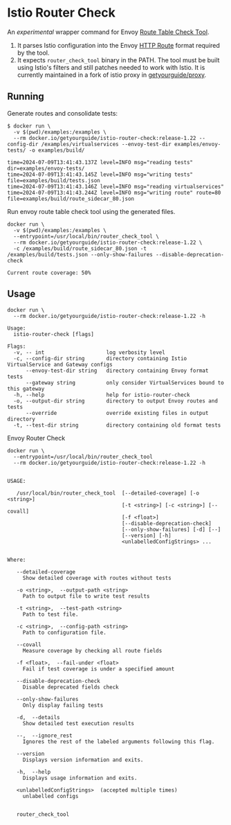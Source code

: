 # Istio Router Check

An _experimental_ wrapper command for Envoy [Route Table Check Tool](https://www.envoyproxy.io/docs/envoy/latest/operations/tools/route_table_check_tool#install-tools-route-table-check-tool).

1. It parses Istio configuration into the Envoy [HTTP Route](https://www.envoyproxy.io/docs/envoy/latest/api-v3/config/route/v3/route_components.proto#http-route-components-proto) format required by the tool.
2. It expects `router_check_tool` binary in the PATH. The tool must be built using Istio's filters and still patches needed to work with Istio. It is currently maintained in a fork of istio proxy in [getyourguide/proxy](https://github.com/getyourguide/proxy).

## Running

Generate routes and consolidate tests:

```shell
$ docker run \
  -v $(pwd)/examples:/examples \
  --rm docker.io/getyourguide/istio-router-check:release-1.22 --config-dir /examples/virtualservices --envoy-test-dir examples/envoy-tests/ -o examples/build/

time=2024-07-09T13:41:43.137Z level=INFO msg="reading tests" dir=examples/envoy-tests/
time=2024-07-09T13:41:43.145Z level=INFO msg="writing tests" file=examples/build/tests.json
time=2024-07-09T13:41:43.146Z level=INFO msg="reading virtualservices"
time=2024-07-09T13:41:43.244Z level=INFO msg="writing route" route=80 file=examples/build/route_sidecar_80.json
```

Run envoy route table check tool using the generated files.

```shell
docker run \
  -v $(pwd)/examples:/examples \
  --entrypoint=/usr/local/bin/router_check_tool \
  --rm docker.io/getyourguide/istio-router-check:release-1.22 \
  -c /examples/build/route_sidecar_80.json -t /examples/build/tests.json --only-show-failures --disable-deprecation-check

Current route coverage: 50%
```

## Usage

```shell
docker run \
  --rm docker.io/getyourguide/istio-router-check:release-1.22 -h

Usage:
  istio-router-check [flags]

Flags:
  -v, -- int                    log verbosity level
  -c, --config-dir string       directory containing Istio VirtualService and Gateway configs
      --envoy-test-dir string   directory containing Envoy format tests
      --gateway string          only consider VirtualServices bound to this gateway
  -h, --help                    help for istio-router-check
  -o, --output-dir string       directory to output Envoy routes and tests
      --override                override existing files in output directory
  -t, --test-dir string         directory containing old format tests
```

Envoy Router Check

```shell
docker run \
  --entrypoint=/usr/local/bin/router_check_tool
  --rm docker.io/getyourguide/istio-router-check:release-1.22 -h


USAGE:

   /usr/local/bin/router_check_tool  [--detailed-coverage] [-o <string>]
                                     [-t <string>] [-c <string>] [--covall]
                                     [-f <float>]
                                     [--disable-deprecation-check]
                                     [--only-show-failures] [-d] [--]
                                     [--version] [-h]
                                     <unlabelledConfigStrings> ...


Where:

   --detailed-coverage
     Show detailed coverage with routes without tests

   -o <string>,  --output-path <string>
     Path to output file to write test results

   -t <string>,  --test-path <string>
     Path to test file.

   -c <string>,  --config-path <string>
     Path to configuration file.

   --covall
     Measure coverage by checking all route fields

   -f <float>,  --fail-under <float>
     Fail if test coverage is under a specified amount

   --disable-deprecation-check
     Disable deprecated fields check

   --only-show-failures
     Only display failing tests

   -d,  --details
     Show detailed test execution results

   --,  --ignore_rest
     Ignores the rest of the labeled arguments following this flag.

   --version
     Displays version information and exits.

   -h,  --help
     Displays usage information and exits.

   <unlabelledConfigStrings>  (accepted multiple times)
     unlabelled configs


   router_check_tool
```
